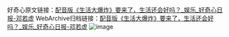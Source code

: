 好奇心原文链接：[配音版《生活大爆炸》要来了，生活还会好吗？_娱乐_好奇心日报-邓若虚](https://www.qdaily.com/articles/58.html)
WebArchive归档链接：[配音版《生活大爆炸》要来了，生活还会好吗？_娱乐_好奇心日报-邓若虚](http://web.archive.org/web/20170904194754/http://www.qdaily.com/articles/58.html)
![image](http://ww3.sinaimg.cn/large/007d5XDply1g3v3x5e47yj30u03hjqv5)